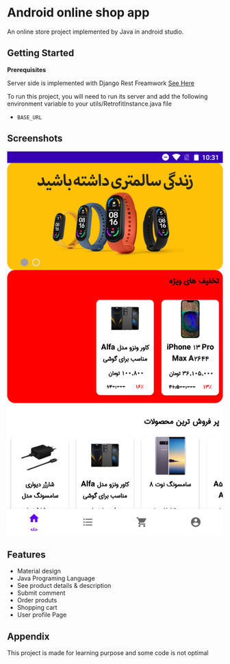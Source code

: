 
# Android online shop app

An online store project implemented by Java in android studio.

## Getting Started

**Prerequisites**

Server side is implemented with Django Rest Freamwork
[See Here](https://github.com/hosseinzare1/OnlineShop_DRF)

To run this project, you will need to run its server and add the following environment variable to your utils/RetrofitInstance.java file
- `BASE_URL`

## Screenshots

![Home](https://github.com/hosseinzare1/Online_Shop/blob/master/Screenshots/home.png)


## Features

- Material design
- Java Programing Language
- See product details & description
- Submit comment
- Order produts
- Shopping cart
- User profile Page


## Appendix

This project is made for learning purpose and some code is not optimal

